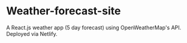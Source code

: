 # Weather-forecast-site
A React.js weather app (5 day forecast) using OpenWeatherMap's API. Deployed via Netlify.
